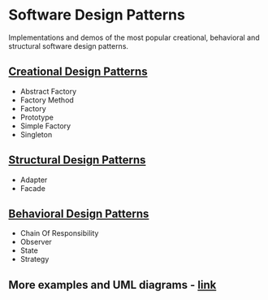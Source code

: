 # Software Design Patterns
Implementations and demos of the most popular creational, behavioral and structural software design patterns.

## [Creational Design Patterns](https://github.com/kocety91/Design---Patterns/tree/master/CreationalPatterns)
- Abstract Factory
- Factory Method
- Factory
- Prototype
- Simple Factory
- Singleton

## [Structural Design Patterns](https://github.com/kocety91/Design---Patterns/tree/master/StructuralPatterns)
- Adapter
- Facade

## [Behavioral Design Patterns](https://github.com/kocety91/Design---Patterns/tree/master/BehavioralPatterns)
- Chain Of Responsibility
- Observer
- State
- Strategy

## More examples and UML diagrams - [link](https://dofactory.com/net/design-patterns)

